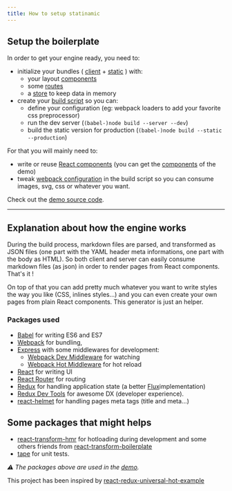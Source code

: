 ```yaml
---
title: How to setup statinamic
---
```


## Setup the boilerplate

In order to get your engine ready, you need to:

* initialize your bundles
  (
    [client](https://github.com/MoOx/statinamic/blob/master/demo/index-client.js) +
    [static](https://github.com/MoOx/statinamic/blob/master/demo/index-static.js)
  ) with:
  - your layout [components](https://github.com/MoOx/statinamic/blob/master/demo/web_modules/app/pageComponents.js)
  - some [routes](https://github.com/MoOx/statinamic/blob/master/demo/web_modules/app/routes.js)
  - a [store](https://github.com/MoOx/statinamic/blob/master/demo/web_modules/app/store.js) to keep data in memory
* create your [build script](https://github.com/MoOx/statinamic/blob/master/demo/build.js) so you can:
  * define your configuration
    (eg: webpack loaders to add your favorite css preprocessor)
  * run the dev server (`(babel-)node build --server --dev`)
  * build the static version for production (`(babel-)node build --static --production`)

For that you will mainly need to:

* write or reuse [React components](http://react-components.com/)
  (you can get the [components](https://github.com/MoOx/statinamic/tree/master/demo/web_modules) of the demo)
* tweak [webpack configuration](http://webpack.github.io/docs) in the build script
  so you can consume images, svg, css or whatever you want.

Check out the [demo source code](https://github.com/MoOx/statinamic/tree/master/demo).

---

## Explanation about how the engine works

During the build process, markdown files are parsed, and transformed as JSON
files (one part with the YAML header meta informations, one part with the body
as HTML).
So both client and server can easily consume markdown files (as json) in order
to render pages from React components. That's it !

On top of that you can add pretty much whatever you want to write styles the way
you like (CSS, inlines styles...) and you can even create your own pages from
plain React components. This generator is just an helper.

### Packages used

* [Babel](http://babeljs.io)
  for writing ES6 and ES7
* [Webpack](http://webpack.github.io)
  for bundling,
* [Express](http://expressjs.com/) with some middlewares for development:
  * [Webpack Dev Middleware](http://webpack.github.io/docs/webpack-dev-server.html)
    for watching
  * [Webpack Hot Middleware](https://github.com/glenjamin/webpack-hot-middleware)
    for hot reload
* [React](https://github.com/facebook/react)
  for writing UI
* [React Router](https://github.com/rackt/react-router)
  for routing
* [Redux](https://github.com/gaearon/redux)
  for handling application state
  (a better [Flux](http://facebook.github.io/flux/)implementation)
* [Redux Dev Tools](https://github.com/gaearon/redux-devtools)
  for awesome DX (developer experience).
* [react-helmet](https://github.com/nfl/react-helmet)
  for handling pages meta tags (title and meta...)

## Some packages that might helps

* [react-transform-hmr](https://github.com/gaearon/react-transform-hmr)
  for hotloading during development and some others friends from
  [react-transform-boilerplate](https://github.com/gaearon/react-transform-boilerplate)
* [tape](https://github.com/substack/tape)
  for unit tests.

_⚠︎ The packages above are used in the [demo](https://github.com/MoOx/statinamic/tree/master/demo)._

This project has been inspired by
[react-redux-universal-hot-example](https://github.com/erikras/react-redux-universal-hot-example/)
